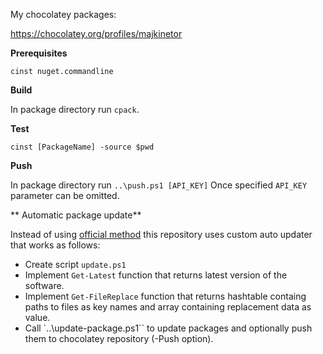 My chocolatey packages:

https://chocolatey.org/profiles/majkinetor


**Prerequisites**

`cinst nuget.commandline`

**Build**

In package directory run `cpack`.

**Test**

`cinst [PackageName] -source $pwd`

**Push**

In package directory run ``..\push.ps1 [API_KEY]`` Once specified `API_KEY` parameter can be omitted.

** Automatic package update**

Instead of using [official method](https://github.com/chocolatey/choco/wiki/AutomaticPackages) this repository uses custom auto updater that works as follows:

- Create script `update.ps1`
- Implement `Get-Latest` function that returns latest version of the software.
- Implement `Get-FileReplace` function that returns hashtable containg paths to files as key names and array containing replacement data as value.
- Call `..\update-package.ps1`` to update packages and optionally push them to chocolatey repository (-Push option).
